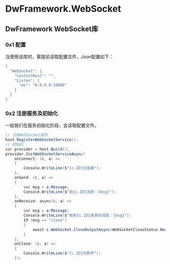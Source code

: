 # DwFramework.WebSocket

## DwFramework WebSocket库

### 0x1 配置

当使用该库时，需提前读取配置文件，Json配置如下：

```c#
{
  "WebSocket": {
    "ContentRoot": "",
    "Listen": {
      "ws": "0.0.0.0:10088"
    }
  }
}
```

### 0x2 注册服务及初始化

一般我们在服务初始化阶段，会读取配置文件。

```c#
// 注册WebSocket服务
host.RegisterWebSocketService();
// 初始化
var provider = host.Build();
provider.InitWebSocketServiceAsync(
    onConnect: (c, a) =>
    {
        Console.WriteLine($"{c.ID}已连接");
    },
    onSend: (c, a) =>
    {
        var msg = a.Message;
        Console.WriteLine($"向{c.ID}消息：{msg}");
    },
    onReceive: async(c, a) =>
    {
        var msg = a.Message;
        Console.WriteLine($"收到{c.ID}发来的消息：{msg}");
        if (msg == "close")
        {
            await c.WebSocket.CloseOutputAsync(WebSocketCloseStatus.NormalClosure, null, CancellationToken.None);
        }
    },
    onClose: (c, a) =>
    {
        Console.WriteLine($"{c.ID}已断开");
    });
```
